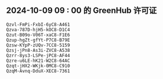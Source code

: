 ## 2024-10-09 09 : 00 的 GreenHub 许可证
```
Qzvl-FmPi-FxbI-6yC8-A461
Qzva-787D-hjH5-kOC8-D1C4
Qzut-B09o-V06T-xaC8-F1E6
Qzup-hgZt-gfYt-P7C8-B79E
Qzsw-KYpP-zUQv-7CC8-5159
Qzsj-jPn8-As3i-ZVC8-A538
Qzrr-8ys3-LSPe-jPC8-AF44
Qzre-u6LE-hK21-W2C8-64AC
Qzqt-jHX2-WKjk-0MC8-C910
QzqM-Avnq-DduX-XEC8-7361
```
